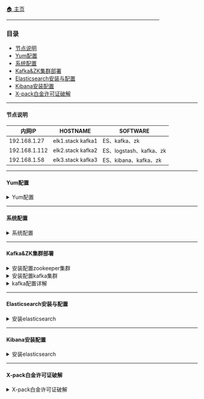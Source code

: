 [:house: 主页](../README.md) 

<HR style="FILTER: alpha(opacity=100,finishopacity=0,style=3)" width="80%" color=#987cb9 SIZE=3>
 
### 目录 
- [节点说明](#节点说明)
- [Yum配置](#yum配置)
- [系统配置](#系统配置)
- [Kafka&ZK集群部署](#kafkazk集群部署)
- [Elasticsearch安装与配置](#elasticsearch安装与配置)
- [Kibana安装配置](#kibana安装配置)
- [X-pack白金许可证破解](#x-pack白金许可证破解)

----

#### 节点说明

 | 内网IP        | HOSTNAME          | SOFTWARE                |
 | ------------- | ----------------- | ----------------------- |
 | 192.168.1.27  | elk1.stack kafka1 | ES、kafka、zk           |
 | 192.168.1.112 | elk2.stack kafka2 | ES、logstash、kafka、zk |
 | 192.168.1.58  | elk3.stack kafka3 | ES、kibana、kafka、zk   |

----

#### Yum配置

<details>
<summary>Yum配置</summary>
 
**elk-stack** yum文件: **elk.repo**

```ini
[elk-7.x]
name=Elastic repository for 7.x packages
baseurl=https://artifacts.elastic.co/packages/7.x/yum
gpgcheck=1
gpgkey=https://artifacts.elastic.co/GPG-KEY-elasticsearch
enabled=1
autorefresh=1
type=rpm-md
```
**zookeeper** yum文件: **mesosphere.repo**

```ini
[mesosphere]
name=Mesosphere Packages for EL 7 - $basearch
baseurl=http://repos.mesosphere.io/el/7/$basearch/
enabled=1
gpgcheck=0
[mesosphere-noarch]
name=Mesosphere Packages for EL 7 - noarch
baseurl=http://repos.mesosphere.io/el/7/noarch/
enabled=1
gpgcheck=0

[mesosphere-source]
name=Mesosphere Packages for EL 7 - $basearch - Source
baseurl=http://repos.mesosphere.io/el/7/SRPMS/
enabled=0
gpgcheck=0
```
**安装epel yum源，并更新系统**

```shell
yum install epel-release -y
yum clean all
yum makecache
yum update -y
```

**JDK安装**

```shell
yum install java-1.8.0-openjdk -y
```
- [返回目录 :leftwards_arrow_with_hook:](#目录)

</details>



----

#### 系统配置

<details>
<summary>系统配置</summary>
 
```shell
vim /etc/security/limits.conf
* hard nofile 65536
* soft nofile 65536
* soft nproc  65536
* hard nproc  65536

ulimit -n 65535

vim /etc/sysctl.conf
vm.max_map_count = 262144
net.core.somaxconn=65535
net.ipv4.ip_forward = 1

sysctl -p

swapoff -a
```

- [返回目录 :leftwards_arrow_with_hook:](#目录)

</details>
 
----

#### Kafka&ZK集群部署

<details>
<summary>安装配置zookeeper集群</summary>

```shell
# 安装zk
yum install mesosphere-zookeeper -y

# 修改配置
vim /etc/zookeeper/conf/zoo.cfg
maxClientCnxns=50
tickTime=2000
initLimit=10
syncLimit=5
dataDir=/var/lib/zookeeper
clientPort=2181
server.1=kafka1:2888:3888
server.2=kafka2:2888:3888
server.3=kafka3:2888:3888

# 每个节点设置不同的id
kafka1# echo 1 > /var/lib/zookeeper/myid
kafka2# echo 2 > /var/lib/zookeeper/myid
kafka3# echo 3 > /var/lib/zookeeper/myid

# 设置开机启动 启动服务
systemctl enable zookeeper
systemctl start zookeeper

# 查看端口监听
lsof -i:2181
COMMAND  PID USER   FD   TYPE DEVICE SIZE/OFF NODE NAME
java    2017 root   23u  IPv6  22946      0t0  TCP *:eforward (LISTEN)
```
- [返回目录 :leftwards_arrow_with_hook:](#目录)

</details>

<details>
<summary>安装配置kafka集群</summary>
 
```shell
#下载安装
cd /opt
wget http://mirror.rise.ph/apache/kafka/2.4.0/kafka_2.12-2.4.0.tgz && mv 
tar xvf kafka_2.12-2.4.0.tgz && mv kafka_2.12-2.4.0 kafka && cd kafka

# 修改配置
vim config/server.properties
broker.id=1  # 节点间的数字不一样即可
listeners=PLAINTEXT://192.168.1.27:9092 # IP为本机IP
num.network.threads=3
num.io.threads=8
socket.send.buffer.bytes=102400
socket.receive.buffer.bytes=102400
socket.request.max.bytes=104857600
log.dirs=/opt/kafka/logs/kafka-logs
num.partitions=1
num.recovery.threads.per.data.dir=1
offsets.topic.replication.factor=1
transaction.state.log.replication.factor=1
transaction.state.log.min.isr=1
log.retention.hours=168
log.segment.bytes=1073741824
log.retention.check.interval.ms=300000
zookeeper.connect=kafka1:2181,kafka2:2181,kafka3:2181
zookeeper.connection.timeout.ms=6000
group.initial.rebalance.delay.ms=0

# 启动服务
./bin/kafka-server-start.sh -daemon /opt/kafka/config/server.properties

# 查看服务
lsof -i:9092
COMMAND    PID USER   FD   TYPE  DEVICE SIZE/OFF NODE NAME
filebeat 25779 root    6u  IPv4 8517817      0t0  TCP elk1.stack:41220->elk1.stack:XmlIpcRegSvc (ESTABLISHED)
java     31778 root  121u  IPv6 8515337      0t0  TCP elk1.stack:XmlIpcRegSvc (LISTEN)
java     31778 root  137u  IPv6 8518920      0t0  TCP elk1.stack:41214->elk1.stack:XmlIpcRegSvc (ESTABLISHED)
java     31778 root  138u  IPv6 8511083      0t0  TCP elk1.stack:XmlIpcRegSvc->elk1.stack:41214 (ESTABLISHED)
java     31778 root  142u  IPv6 8520966      0t0  TCP elk1.stack:47010->elk3.stack:XmlIpcRegSvc (ESTABLISHED)
java     31778 root  146u  IPv6 8517806      0t0  TCP elk1.stack:57336->elk2.stack:XmlIpcRegSvc (ESTABLISHED)
java     31778 root  202u  IPv6 8511093      0t0  TCP elk1.stack:XmlIpcRegSvc->58.82.247.197:52590 (ESTABLISHED)
java     31778 root  203u  IPv6 8518953      0t0  TCP elk1.stack:XmlIpcRegSvc->elk1.stack:41220 (ESTABLISHED)
```
</details>

<details>
<summary>kafka配置详解</summary>
 
```ini
#当前机器在集群中的唯一标识，和zookeeper的myid性质一样
broker.id=1
#当前kafka对外提供服务的端口默认是9092
port=19092
#这个参数默认是关闭的，在0.8.1有个bug，DNS解析问题，失败率的问题。
host.name=192.168.1.224
#这个是borker进行网络处理的线程数
num.network.threads=3
#这个是borker进行I/O处理的线程数
num.io.threads=8
#消息存放的目录，这个目录可以配置为“，”逗号分割的表达式，上面的num.io.threads要大于这个目录的个数这个目录，如果配置多个目录，新创建的topic他把消息持久化的地方是，当前以逗号分割的目录中，那个分区数最少就放那一个
log.dirs=/usr/local/kafka/kafka_2.11-0.9.0.1/kafka_log
#发送缓冲区buffer大小，数据不是一下子就发送的，先回存储到缓冲区了到达一定的大小后在发送，能提高性能
socket.send.buffer.bytes=102400
#kafka接收缓冲区大小，当数据到达一定大小后在序列化到磁盘
socket.receive.buffer.bytes=102400
#这个参数是向kafka请求消息或者向kafka发送消息的请请求的最大数，这个值不能超过java的堆栈大小
socket.request.max.bytes=104857600
#默认的分区数，一个topic默认1个分区数
num.partitions=1
#默认消息的最大持久化时间，168小时，7天
log.retention.hours=168
#消息保存的最大值5M
message.max.byte=5242880
#kafka保存消息的副本数，如果一个副本失效了，另一个还可以继续提供服务
default.replication.factor=2
#取消息的最大直接数
replica.fetch.max.bytes=5242880
#这个参数是：因为kafka的消息是以追加的形式落地到文件，当超过这个值的时候，kafka会新起一个文件
log.segment.bytes=1073741824
#每隔300000毫秒去检查上面配置的log失效时间（log.retention.hours=168 ），到目录查看是否有过期的消息如果有，删除
log.retention.check.interval.ms=300000
#是否启用log压缩，一般不用启用，启用的话可以提高性能
log.cleaner.enable=false
#设置zookeeper的连接端口
zookeeper.connect=192.168.1.224:2181,192.168.1.225:2181,192.168.1.226:2181
```

- [返回目录 :leftwards_arrow_with_hook:](#目录)

</details>

----

#### Elasticsearch安装与配置

<details>
<summary>安装elasticsearch</summary>

```shell
yum install elasticsearch -y

systemctl enable elasticsearch.service

mkdir /home/elasticsearch

chown elasticsearch:elasticsearch /home/elasticsearch/
```

**修改JVM堆大小为内存的一半**

```she
vim /etc/elasticsearch/jvm.options
-Xms8g
-Xmx8g
```

**增加systemctl配置**

```shell
vim /usr/lib/systemd/system/elasticsearch.service
```
```ini
[Service]
LimitMEMLOCK=infinity
```
```shell
# 重新载入
systemctl daemon-reload
```
**修改Elasticsearch配置**
```yaml
## 节点1 ##
# 集群名称，多集群节点依据相同名称自动加入到集群
cluster.name: elk-stack
# 节点名称，同一个集群中的每个节点名称不能一样
node.name: elk1.stack
# 是否为主节点，选项为true或false，当为true时在集群启动时该节点为主节点，在宕机或任务挂掉之后会选举新的主节点，恢复后该节点依然为主节点
node.master: true
# 是否为数据节点，选项为true或false。负责数据的相关操作
node.data: true
# 数据存储路径
path.data: /home/elasticsearch
# 日志存储路径
path.logs: /var/log/elasticsearch
# 内存锁
bootstrap.memory_lock: true
# 服务暴露的IP
network.host: 192.168.1.27
# 服务监听端口
http.port: 9200
# 发现集群的节点
discovery.seed_hosts: ["192.168.1.27", "192.168.1.112","192.168.1.58"]
# 集群初始化时master节点
cluster.initial_master_nodes: ["elk1.stack"]
gateway.recover_after_nodes: 1
action.destructive_requires_name: true
# 支持跨域访问
http.cors.enabled: true
http.cors.allow-origin: "*"
```

**启动服务，查看集群状态**
```shell
curl 192.168.1.58:9200/_cat/health
1582011786 07:43:06 elk-stack green 3 3 0 0 0 0 0 0 - 100.0%
```
返回```green```表示集群正常

- [返回目录 :leftwards_arrow_with_hook:](#目录)

</details>

----

#### Kibana安装配置

<details>
<summary>安装elasticsearch</summary>
 
```shell
# 安装kibana
yum install kibana -y
systemctl enable kibana

# 修改配置
vim /etc/kibana/kibana.yml
server.port: 5601
server.host: "0.0.0.0"
elasticsearch.hosts:
  - "http://192.168.1.27:9200"
  - "http://192.168.1.112:9200"
  - "http://192.168.1.58:9200"
kibana.index: ".kibana"
i18n.locale: "zh-CN"

# 启动
systemctl start kibana.service
```

- [返回目录 :leftwards_arrow_with_hook:](#目录)

</details>

----

#### X-pack白金许可证破解

<details>
<summary>X-pack白金许可证破解</summary>
 
**ES配置**

```shell
# ES生成证书
/usr/share/elasticsearch/bin/elasticsearch-certutil ca
/usr/share/elasticsearch/bin/elasticsearch-certutil cert --ca elastic-stack-ca.p12

# 设置证书文件的权限
chgrp elasticsearch /usr/share/elasticsearch/elastic-certificates.p12 /usr/share/elasticsearch/elastic-stack-ca.p12

chmod 640 /usr/share/elasticsearch/elastic-certificates.p12 /usr/share/elasticsearch/elastic-stack-ca.p12

# 移动到ES配置目录，把证书文件复制到其他master节点并赋予相关的权限。
mv /usr/share/elasticsearch/elastic-* /etc/elasticsearch/

# 三台服务器都要操作
# ES增加配置
xpack.security.enabled: false
xpack.security.transport.ssl.enabled: true
xpack.security.transport.ssl.verification_mode: certificate
xpack.security.transport.ssl.keystore.path: /etc/elasticsearch/elastic-certificates.p12
xpack.security.transport.ssl.truststore.path: /etc/elasticsearch/elastic-certificates.p12

# 复制破解后的X-pack包到ES模块目录
cp /root/x-pack-core-7.6.0.jar /usr/share/elasticsearch/modules/x-pack-core/

# 重启整个ES集群
systemctl restart elasticsearch.service

# 上传许可证信息到集群
curl -XPUT -u elastic 'http://192.168.1.27:9200/_xpack/license' -H "Content-Type: application/json" -d @license.json

# 修改ES配置然后重启集群
xpack.security.enabled: true

# 生成用户密码
/usr/share/elasticsearch/bin/elasticsearch-setup-passwords auto
PASSWORD apm_system = GP5ab69FQUZXBXXr5gG9
PASSWORD kibana = 1DKGjq2DX5sGlORgEVTQ
PASSWORD logstash_system = aGkcCh2gqNa9MOoeNbTO
PASSWORD beats_system = HxyjDTdvgrgH0iIIbUWH
PASSWORD remote_monitoring_user = VRI4kHYjmlVMI8CWFTDu
# elastic 是整个elk-stack 管理员账号密码
PASSWORD elastic = hD7uPvigYS3y6ceuQiFy 
```
- 下载
  - [:arrow_double_down: x-pack-core-7.6.0.jar](download/x-pack-core-7.6.0.jar)
  - [:arrow_double_down: x-pack-core-7.6.1.jar](download/x-pack-core-7.6.1.jar)
  - [:arrow_double_down: license.json](download/license.json)

```shell
# 验证许可证状态 active 表示激活， 过期时间 "expiry_date" : "2049-12-31T16:00:00.999Z"**
curl -XGET -u elastic:hD7uPvigYS3y6ceuQiFy http://192.168.1.27:9200/_license
```
```json
{
  "license" : {
    "status" : "active",
    "uid" : "537c5c48-c1dd-43ea-ab69-68d209d80c32",
    "type" : "platinum",
    "issue_date" : "2019-05-17T00:00:00.000Z",
    "issue_date_in_millis" : 1558051200000,
    "expiry_date" : "2049-12-31T16:00:00.999Z",
    "expiry_date_in_millis" : 2524579200999,
    "max_nodes" : 1000,
    "issued_to" : "pyker",
    "issuer" : "Web Form",
    "start_date_in_millis" : 1558051200000
  }
```

**Kibana配置**
```shell
# 配置kibana使用账密登录
vim /etc/kibana/kibana.yml
elasticsearch.username: "elastic"
elasticsearch.password: "hD7uPvigYS3y6ceuQiFy"

# 重启kibana 再次登录需要输入账号密码
systemctl restart kibana
```

![image-20200218165654489](./image/image-20200218165654489.png)


**成功登录后，查看证书状态**

![image-20200218165816837](./image/image-20200218165816837.png)

- [返回目录 :leftwards_arrow_with_hook:](#目录)

</details>



